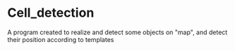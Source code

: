 # Cell_detection
A program created to realize and detect some objects on "map", and detect their position according to templates
